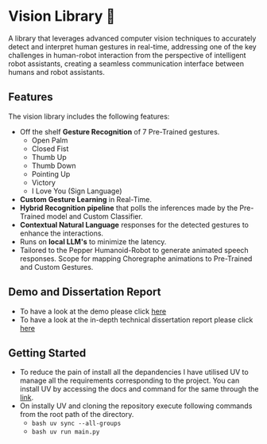 # Vision Library 👀

A library that leverages advanced computer vision techniques to accurately detect and interpret human gestures in real-time, addressing one of the
key challenges in human-robot interaction from the perspective of intelligent robot assistants, creating a seamless communication interface between humans and robot assistants.

## Features

The vision library includes the following features:
- Off the shelf **Gesture Recognition** of 7 Pre-Trained gestures.
    - Open Palm
    - Closed Fist
    - Thumb Up
    - Thumb Down
    - Pointing Up
    - Victory
    - I Love You (Sign Language)
- **Custom Gesture Learning** in Real-Time.
- **Hybrid Recognition pipeline** that polls the inferences made by the Pre-Trained model and Custom Classifier.
- **Contextual Natural Language** responses for the detected gestures to enhance the interactions.
- Runs on **local LLM's** to minimize the latency.
- Tailored to the Pepper Humanoid-Robot to generate animated speech responses. Scope for mapping Choregraphe animations to Pre-Trained and Custom Gestures.

## Demo and Dissertation Report

- To have a look at the demo please click [here](https://drive.google.com/file/d/1h-v_JkG5j-MQ3RtXYw6h8rlQaTwnwVFS/view?usp=sharing)
- To have a look at the in-depth technical dissertation report please click [here](https://drive.google.com/file/d/1QdT9XZFPpBnfPUjKUaokwlsXQ75-Dt8R/view?usp=sharing)

## Getting Started

- To reduce the pain of install all the depandencies I have utilised UV to manage all the requirements corresponding to the project. You can install UV by accessing the docs and command for the same through the [link](https://docs.astral.sh/uv/getting-started/installation/).
- On instally UV and cloning the repository execute following commands from the root path of the directory.
    - ```bash uv sync --all-groups```
    - ```bash uv run main.py```

